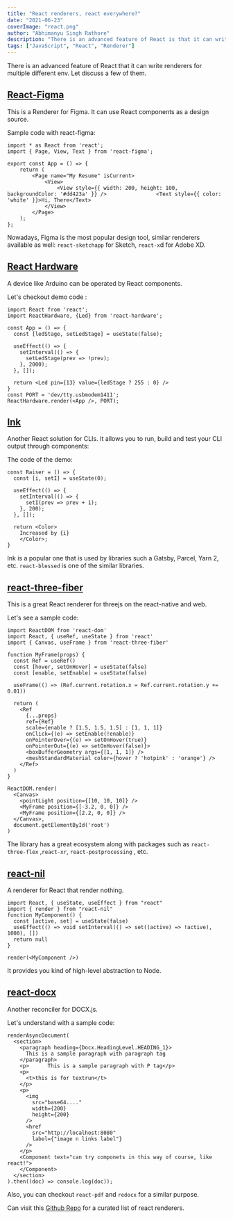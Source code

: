 ```yaml
---
title: "React renderers, react everywhere?"
date: "2021-06-23"
coverImage: "react.png"
author: "Abhimanyu Singh Rathore"
description: "There is an advanced feature of React is that it can write renderers for multiple different env."
tags: ["JavaScript", "React", "Renderer"]
---
```



There is an advanced feature of React that it can write renderers for multiple different env. Let discuss a few of them.


## [React-Figma](https://github.com/react-figma/react-figma "React-Figma")

This is a Renderer for Figma. It can use React components as a design source.


Sample code with react-figma:

```JS
import * as React from 'react';
import { Page, View, Text } from 'react-figma';

export const App = () => {
    return (
        <Page name="My Resume" isCurrent>
            <View>
                <View style={{ width: 200, height: 100, backgroundColor: '#dd423a' }} />                <Text style={{ color: 'white' }}>Hi, There</Text>
            </View>
        </Page>
    );
};
```

Nowadays, Figma is the most popular design tool,  similar renderers available as well: `react-sketchapp` for Sketch, `react-x`d for Adobe XD.

## [React Hardware](https://github.com/iamdustan/react-hardware "React Hardware")

A device like Arduino can be operated by React components. 


Let's checkout demo code :

```JS
import React from 'react';
import ReactHardware, {Led} from 'react-hardware';

const App = () => {
  const [ledStage, setLedStage] = useState(false);

  useEffect(() => {
    setInterval(() => {
      setLedStage(prev => !prev);
    }, 2000);
  }, []);

  return <Led pin={13} value={ledStage ? 255 : 0} />
}
const PORT = 'dev/tty.usbmodem1411';
ReactHardware.render(<App />, PORT);
```

## [Ink](https://github.com/vadimdemedes/ink "Ink")

Another React solution for CLIs. It allows you to run, build and test your CLI output through components:


The code of the demo:

```JS
const Raiser = () => {
  const [i, setI] = useState(0);

  useEffect(() => {
    setInterval(() => {
      setI(prev => prev + 1);
    }, 200);
  }, []);

  return <Color>
    Increased by {i} 
	</Color>;
}
```

Ink is a popular one that is used by libraries such a Gatsby, Parcel, Yarn 2, etc.
`react-blessed` is one of the similar libraries.


##  [react-three-fiber](https://github.com/pmndrs/react-three-fiber "react-three-fiber")

This is a great  React renderer for threejs on the react-native and web.

Let's see a sample code:

```JS
import ReactDOM from 'react-dom'
import React, { useRef, useState } from 'react'
import { Canvas, useFrame } from 'react-three-fiber'

function MyFrame(props) {
  const Ref = useRef()
  const [hover, setOnHover] = useState(false)
  const [enable, setEnable] = useState(false)

  useFrame(() => (Ref.current.rotation.x = Ref.current.rotation.y += 0.01))

  return (
    <Ref
      {...props}
      ref={Ref}
      scale={enable ? [1.5, 1.5, 1.5] : [1, 1, 1]}
      onClick={(e) => setEnable(!enable)}
      onPointerOver={(e) => setOnHover(true)}
      onPointerOut={(e) => setOnHover(false)}>
      <boxBufferGeometry args={[1, 1, 1]} />
      <meshStandardMaterial color={hover ? 'hotpink' : 'orange'} />
    </Ref>
  )
}

ReactDOM.render(
  <Canvas>
    <pointLight position={[10, 10, 10]} />
    <MyFrame position={[-3.2, 0, 0]} />
    <MyFrame position={[2.2, 0, 0]} />
  </Canvas>,
  document.getElementById('root')
)
```

The library has a great ecosystem along with packages such as `react-three-flex` ,`react-xr`, `react-postprocessing` , etc.

## [react-nil](https://github.com/pmndrs/react-nil "react-nil")

A renderer for React that render nothing.

```JS
import React, { useState, useEffect } from "react"
import { render } from "react-nil"
function MyComponent() {
  const [active, set] = useState(false)
  useEffect(() => void setInterval(() => set((active) => !active), 1000), [])
  return null
}

render(<MyComponent />)
```

It provides you kind of high-level abstraction to Node.

##  [react-docx](https://github.com/Jeday/react-docx "react-docx")
Another reconciler for DOCX.js. 

Let's understand with a sample code:

```JS
renderAsyncDocument(
  <section>
    <paragraph heading={Docx.HeadingLevel.HEADING_1}>
      This is a sample paragraph with paragraph tag
    </paragraph>
    <p>      This is a sample paragraph with P tag</p>
    <p>
      <t>this is for textrun</t>
    </p>
    <p>
      <img
        src="base64...."
        width={200}
        height={200}
      />
      <href
        src="http://localhost:8080"
        label={"image n links label"}
      />
    </p>
    <Component text="can try componets in this way of course, like react!">
    </Component>
  </section>
).then((doc) => console.log(doc));
```
Also, you can checkout  `react-pdf` and `redocx` for a similar purpose.

Can visit this [Github Repo](https://github.com/chentsulin/awesome-react-renderer "Github Repo") for a curated list of react renderers.

 
